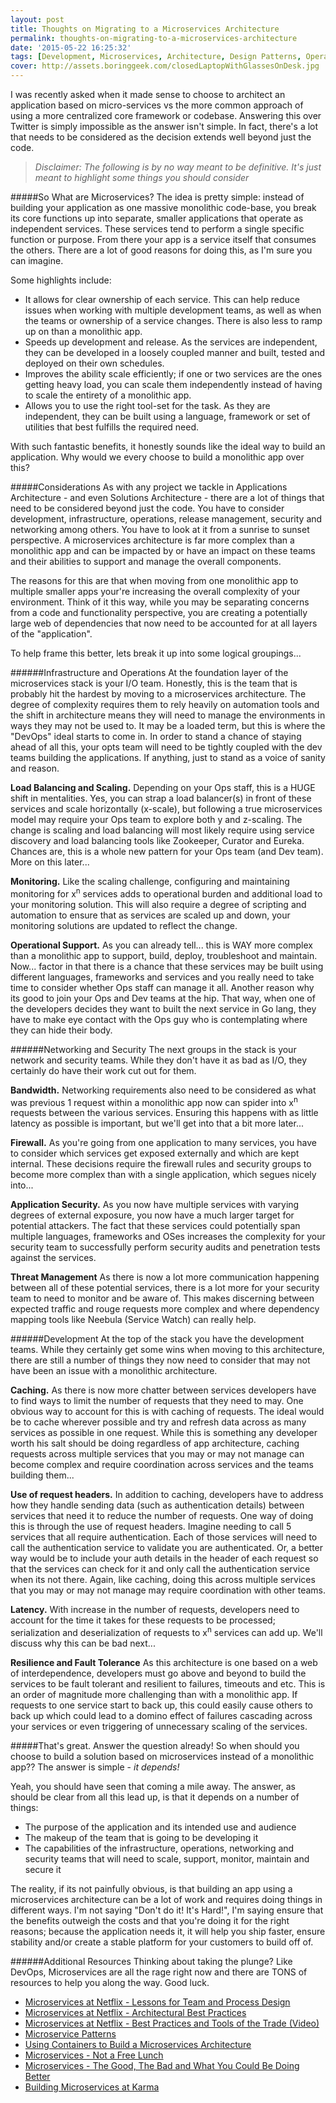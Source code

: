 ```yaml
---
layout: post
title: Thoughts on Migrating to a Microservices Architecture
permalink: thoughts-on-migrating-to-a-microservices-architecture
date: '2015-05-22 16:25:32'
tags: [Development, Microservices, Architecture, Design Patterns, Operations]
cover: http://assets.boringgeek.com/closedLaptopWithGlassesOnDesk.jpg
---
```


I was recently asked when it made sense to choose to architect an application based on micro-services vs the more common approach of using a more centralized core framework or codebase.  Answering this over Twitter is simply impossible as the answer isn't simple. In fact, there's a lot that needs to be considered as the decision extends well beyond just the code.  

>*Disclaimer: The following is by no way meant to be definitive. It's just meant to highlight some things you should consider*

#####So What are Microservices?
The idea is pretty simple: instead of building your application as one massive monolithic code-base, you break its core functions up into separate, smaller applications that operate as independent services. These services tend to perform a single specific function or purpose.  From there your app is a service itself that consumes the others.  There are a lot of good reasons for doing this, as I'm sure you can imagine.

Some highlights include:

* It allows for clear ownership of each service. This can help reduce issues when working with multiple development teams, as well as when the teams or ownership of a service changes. There is also less to ramp up on than a monolithic app.
* Speeds up development and release. As the services are independent, they can be developed in a loosely coupled manner and built, tested and deployed on their own schedules.
* Improves the ability scale efficiently; if one or two services are the ones getting heavy load, you can scale them independently instead of having to scale the entirety of a monolithic app.
* Allows you to use the right tool-set for the task. As they are independent, they can be built using a language, framework or set of utilities that best fulfills the required need.

With such fantastic benefits, it honestly sounds like the ideal way to build an application. Why would we every choose to build a monolithic app over this?

#####Considerations
As with any project we tackle in Applications Architecture - and even Solutions Architecture - there are a lot of things that need to be considered beyond just the code.  You have to consider development, infrastructure, operations, release management, security and networking among others. You have to look at it from a sunrise to sunset perspective. A microservices architecture is far more complex than a monolithic app and can be impacted by or have an impact on these teams and their abilities to support and manage the overall components.

The reasons for this are that when moving from one monolithic app to multiple smaller apps your're increasing the overall complexity of your environment. Think of it this way, while you may be separating concerns from a code and functionality perspective, you are creating a potentially large web of dependencies that now need to be accounted for at all layers of the "application".

To help frame this better, lets break it up into some logical groupings...

######Infrastructure and Operations
At the foundation layer of the microservices stack is your I/O team. Honestly, this is the team that is probably hit the hardest by moving to a microservices architecture. The degree of complexity requires them to rely heavily on automation tools and the shift in architecture means they will need to manage the environments in ways they may not be used to. It may be a loaded term, but this is where the "DevOps" ideal starts to come in. In order to stand a chance of staying ahead of all this, your opts team will need to be tightly coupled with the dev teams building the applications. If anything, just to stand as a voice of sanity and reason.

**Load Balancing and Scaling.**  Depending on your Ops staff, this is a HUGE shift in mentalities.  Yes, you can strap a load balancer(s) in front of these services and scale horizontally (x-scale), but following a true microservices model may require your Ops team to explore both y and z-scaling.  The change is scaling and load balancing will most likely require using service discovery and load balancing tools like Zookeeper, Curator and Eureka.  Chances are, this is a whole new pattern for your Ops team (and Dev team). More on this later...

**Monitoring.**  Like the scaling challenge, configuring and maintaining monitoring for x<sup>n</sup> services adds to operational burden and additional load to your monitoring solution. This will also require a degree of scripting and automation to ensure that as services are scaled up and down, your monitoring solutions are updated to reflect the change.

**Operational Support.** As you can already tell... this is WAY more complex than a monolithic app to support, build, deploy, troubleshoot and maintain. Now... factor in that there is a chance that these services may be built using different languages, frameworks and services and you really need to take time to consider whether Ops staff can manage it all. Another reason why its good to join your Ops and Dev teams at the hip. That way, when one of the developers decides they want to built the next service in Go lang, they have to make eye contact with the Ops guy who is contemplating where they can hide their body.

######Networking and Security
The next groups in the stack is your network and security teams.  While they don't have it as bad as I/O, they certainly do have their work cut out for them.

**Bandwidth.** Networking requirements also need to be considered as what was previous 1 request within a monolithic app now can spider into x<sup>n</sup> requests between the various services. Ensuring this happens with as little latency as possible is important, but we'll get into that a bit more later...

**Firewall.** As you're going from one application to many services, you have to consider which services get exposed externally and which are kept internal. These decisions require the firewall rules and security groups to become more complex than with a single application, which segues nicely into...

**Application Security.** As you now have multiple services with varying degrees of external exposure, you now have a much larger target for potential attackers.  The fact that these services could potentially span multiple languages, frameworks and OSes increases the complexity for your security team to successfully perform security audits and penetration tests against the services.

**Threat Management**  As there is now a lot more communication happening between all of these potential services, there is a lot more for your security team to need to monitor and be aware of.  This makes discerning between expected traffic and rouge requests more complex and where dependency mapping tools like Neebula (Service Watch) can really help.

######Development
At the top of the stack you have the development teams. While they certainly get some wins when moving to this architecture, there are still a number of things they now need to consider that may not have been an issue with a monolithic architecture.

**Caching.** As there is now more chatter between services developers have to find ways to limit the number of requests that they need to may.  One obvious way to account for this is with caching of requests. The ideal would be to cache wherever possible and try and refresh data across as many services as possible in one request. While this is something any developer worth his salt should be doing regardless of app architecture, caching requests across multiple services that you may or may not manage can become complex and require coordination across services and the teams building them...

**Use of request headers.**  In addition to caching, developers have to address how they handle sending data (such as authentication details) between services that need it to reduce the number of requests. One way of doing this is through the use of request headers.  Imagine needing to call 5 services that all require authentication. Each of those services will need to call the authentication service to validate you are authenticated. Or, a better way would be to include your auth details in the header of each request so that the services can check for it and only call the authentication service when its not there. Again, like caching, doing this across multiple services that you may or may not manage may require coordination with other teams.

**Latency.** With increase in the number of requests, developers need to account for the time it takes for these requests to be processed; serialization and deserialization of requests to x<sup>n</sup> services can add up. We'll discuss why this can be bad next...

**Resilience and Fault Tolerance** As this architecture is one based on a web of interdependence, developers must go above and beyond to build the services to be fault tolerant and resilient to failures, timeouts and etc. This is an order of magnitude more challenging than with a monolithic app. If requests to one service start to back up, this could easily cause others to back up which could lead to a domino effect of failures cascading across your services or even triggering of unnecessary scaling of the services.

#####That's great. Answer the question already!
So when should you choose to build a solution based on microservices instead of a monolithic app?? The answer is simple - *it depends!*

Yeah, you should have seen that coming a mile away.  The answer, as should be clear from all this lead up, is that it depends on a number of things:

* The purpose of the application and its intended use and audience
* The makeup of the team that is going to be developing it
* The capabilities of the infrastructure, operations, networking and security teams
 that will need to scale, support, monitor, maintain and secure it

The reality, if its not painfully obvious, is that building an app using a microservices architecture can be a lot of work and requires doing things in different ways. I'm not saying "Don't do it! It's Hard!", I'm saying ensure that the benefits outweigh the costs and that you're doing it for the right reasons; because the application needs it, it will help you ship faster, ensure stability and/or create a stable platform for your customers to build off of.

######Additional Resources
Thinking about taking the plunge? Like DevOps, Microservices are all the rage right now and there are TONS of resources to help you along the way.  Good luck.

* [Microservices at Netflix - Lessons for Team and Process Design](http://nginx.com/blog/adopting-microservices-at-netflix-lessons-for-team-and-process-design/)
* [Microservices at Netflix - Architectural Best Practices](http://nginx.com/blog/microservices-at-netflix-architectural-best-practices/)
* [Microservices at Netflix - Best Practices and Tools of the Trade (Video)](https://www.youtube.com/watch?v=LEcdWVfbHvc)
* [Microservice Patterns](http://microservices.io/patterns/index.html)
* [Using Containers to Build a Microservices Architecture](https://medium.com/aws-activate-startup-blog/using-containers-to-build-a-microservices-architecture-6e1b8bacb7d1)
* [Microservices - Not a Free Lunch](http://highscalability.com/blog/2014/4/8/microservices-not-a-free-lunch.html)
* [Microservices - The Good, The Bad and What You Could Be Doing Better](http://nordicapis.com/microservices-architecture-the-good-the-bad-and-what-you-could-be-doing-better/)
* [Building Microservices at Karma](https://blog.yourkarma.com/building-microservices-at-karma)

